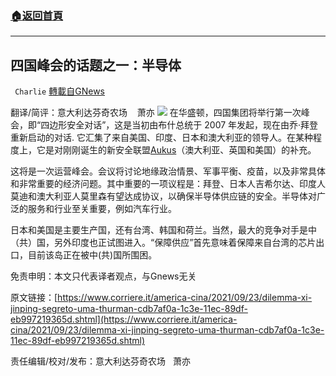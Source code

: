 ###  [:house:返回首頁](https://github.com/ourhimalayas/txt)
---


## 四国峰会的话题之一：半导体
` Charlie` [轉載自GNews](https://gnews.org/zh-hans/1551670/)

翻译/简评：意大利达芬奇农场    萧亦
![](https://assets.gnews.org/wp-content/uploads/2021/09/09242.jpg)
在华盛顿，四国集团将举行第一次峰会，即“四边形安全对话”，这是当初由布什总统于 2007 年发起，现在由乔·拜登重新启动的对话. 它汇集了来自美国、印度、日本和澳大利亚的领导人。在某种程度上，它是对刚刚诞生的新安全联盟[Aukus](https://www.corriere.it/esteri/21_settembre_16/aukus-patto-anti-cina-che-bypassa-nato-cresce-distanza-europa-usa-36d3312a-16e6-11ec-8284-145049fd3f8d.shtml)（澳大利亚、英国和美国）的补充。

这将是一次运营峰会。会议将讨论地缘政治情景、军事平衡、疫苗，以及非常具体和非常重要的经济问题。其中重要的一项议程是：拜登、日本人吉希尔达、印度人莫迪和澳大利亚人莫里森有望达成协议，以确保半导体供应链的安全。半导体对广泛的服务和行业至关重要，例如汽车行业。

日本和美国是主要生产国，还有台湾、韩国和荷兰。当然，最大的竞争对手是中（共）国，另外印度也正试图进入。“保障供应”首先意味着保障来自台湾的芯片出口，目前该岛正在被中(共)国所围困。

免责申明：本文只代表译者观点，与Gnews无关

原文链接：[https://www.corriere.it/america-cina/2021/09/23/dilemma-xi-jinping-segreto-uma-thurman-cdb7af0a-1c3e-11ec-89df-eb997219365d.shtml](https://www.corriere.it/america-cina/2021/09/23/dilemma-xi-jinping-segreto-uma-thurman-cdb7af0a-1c3e-11ec-89df-eb997219365d.shtml)

责任编辑/校对/发布：意大利达芬奇农场   萧亦
